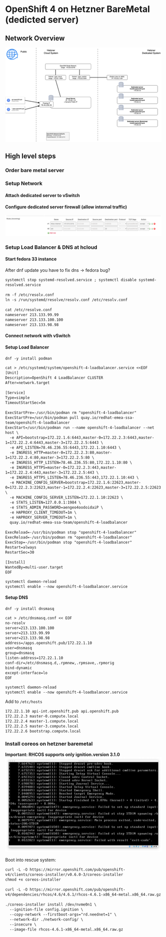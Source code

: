 # OpenShift 4 on Hetzner BareMetal (dedicted server)

## Network Overview

![Network overview](docs/network-overview-v2.png)

## High level steps

### Order bare metal server
### Setup Network
#### Attach dedicated server to vSwitch
#### Configure dedicated server firewall (allow internal traffic)

![](docs/firewall-example.png)

### Setup Load Balancer & DNS at hcloud
#### Start fedora 33 instance

After dnf update you have to fix dns -> fedora bug?
```
systemctl stop systemd-resolved.service ; systemctl disable systemd-resolved.service

rm -f /etc/resolv.conf
ln -s /run/systemd/resolve/resolv.conf /etc/resolv.conf

cat /etc/resolve.conf
nameserver 213.133.99.99
nameserver 213.133.100.100
nameserver 213.133.98.98

```
#### Connect network with vSwitch

#### Setup Load Balancer

```
dnf -y install podman
```

```
cat > /etc/systemd/system/openshift-4-loadbalancer.service <<EOF
[Unit]
Description=OpenShift 4 LoadBalancer CLUSTER
After=network.target

[Service]
Type=simple
TimeoutStartSec=5m

ExecStartPre=-/usr/bin/podman rm "openshift-4-loadbalancer"
ExecStartPre=/usr/bin/podman pull quay.io/redhat-emea-ssa-team/openshift-4-loadbalancer
ExecStart=/usr/bin/podman run --name openshift-4-loadbalancer --net host \
  -e API=bootstrap=172.22.1.6:6443,master-0=172.22.2.3:6443,master-1=172.22.2.4:6443,master-3=172.22.2.5:6443 \
  -e API_LISTEN=78.46.236.55:6443,172.22.1.10:6443 \
  -e INGRESS_HTTP=master-0=172.22.2.3:80,master-1=172.22.2.4:80,master-3=172.22.2.5:80 \
  -e INGRESS_HTTP_LISTEN=78.46.236.55:80,172.22.1.10:80 \
  -e INGRESS_HTTPS=master-0=172.22.2.3:443,master-1=172.22.2.4:443,master-3=172.22.2.5:443 \
  -e INGRESS_HTTPS_LISTEN=78.46.236.55:443,172.22.1.10:443 \
  -e MACHINE_CONFIG_SERVER=bootstrap=172.22.1.6:22623,master-0=172.22.2.3:22623,master-1=172.22.2.4:22623,master-3=172.22.2.5:22623 \
  -e MACHINE_CONFIG_SERVER_LISTEN=172.22.1.10:22623 \
  -e STATS_LISTEN=127.0.0.1:1984 \
  -e STATS_ADMIN_PASSWORD=aengeo4oodoidaiP \
  -e HAPROXY_CLIENT_TIMEOUT=1m \
  -e HAPROXY_SERVER_TIMEOUT=1m \
  quay.io/redhat-emea-ssa-team/openshift-4-loadbalancer

ExecReload=-/usr/bin/podman stop "openshift-4-loadbalancer"
ExecReload=-/usr/bin/podman rm "openshift-4-loadbalancer"
ExecStop=-/usr/bin/podman stop "openshift-4-loadbalancer"
Restart=always
RestartSec=30

[Install]
WantedBy=multi-user.target
EOF
```

```
systemctl daemon-reload
systemctl enable --now openshift-4-loadbalancer.service
```


#### Setup DNS

```
dnf -y install dnsmasq
```

```
cat > /etc/dnsmasq.conf << EOF
no-resolv
server=213.133.100.100
server=213.133.99.99
server=213.133.98.98
address=/apps.openshift.pub/172.22.1.10
user=dnsmasq
group=dnsmasq
listen-address=172.22.1.10
conf-dir=/etc/dnsmasq.d,.rpmnew,.rpmsave,.rpmorig
bind-dynamic
except-interface=lo
EOF
```

```
systemctl daemon-reload
systemctl enable --now openshift-4-loadbalancer.service
```

Add to `/etc/hosts`
```
172.22.1.10 api-int.openshift.pub api.openshift.pub
172.22.2.3 master-0.compute.local
172.22.2.4 master-1.compute.local
172.22.2.5 master-3.compute.local
172.22.2.6 bootstrap.compute.local
```


### Install coreos on hetzner baremetal

**Important: RHCOS supports only ignition.version 3.1.0**
![](docs/ioctl-error.png)

Boot into rescue system:
```
curl -L -O https://mirror.openshift.com/pub/openshift-v4/clients/coreos-installer/v0.6.0-3/coreos-installer
chmod +x coreos-installer

curl -L -O https://mirror.openshift.com/pub/openshift-v4/dependencies/rhcos/4.6/4.6.1/rhcos-4.6.1-x86_64-metal.x86_64.raw.gz

./coreos-installer install /dev/nvme0n1 \
  --ignition-file config.ignition \
  --copy-network --firstboot-args="rd.neednet=1" \
  --network-dir ./network-config/ \
  --insecure \
  --image-file rhcos-4.6.1-x86_64-metal.x86_64.raw.gz
```


